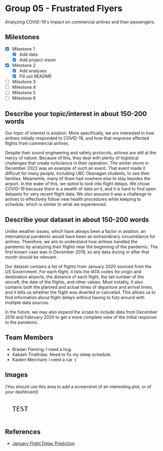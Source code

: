 # Group 05 - Frustrated Flyers

Analyzing COVID-19's impact on commercial airlines and their passengers.

## Milestones

- [x] Milestone 1
	- [x] Add data
	- [x] Add project vision
- [x] Milestone 2
	- [x] Add analyses
	- [x] Fill out README
- [ ] Milestone 3
- [ ] Milestone 4
- [ ] Milestone 5
- [ ] Milestone 6

## Describe your topic/interest in about 150-200 words

Our topic of interest is aviation. More specifically, we are interested in how airlines initially responded to COVID-19, and how that response affected flights from commercial airlines.

Despite their sound engineering and safety protocols, airlines are still at the mercy of nature. Because of this, they deal with plenty of logistical challenges that create turbulence in their operation. The winter storm in December 2022 was an example of such an event. That event made it difficult for many people, including UBC Okanagan students, to see their families. Meanwhile, many of them had nowhere else to stay besides the airport. In the wake of this, we opted to look into flight delays. We chose COVID-19 because there is a wealth of data on it, and it is hard to find open datasets for very recent flight data. We also assume it was a challenge to airlines to effectively follow new health procedures while keeping to schedule, which is similar to what we experienced. 

## Describe your dataset in about 150-200 words

Unlike weather issues, which have always been a factor in aviation, an international pandemic would have been an extraordinary circumstance for airlines. Therefore, we aim to understand how airlines handled the pandemic by analyzing their flights near the beginning of the pandemic. The first known case was in December 2019, so any data during or after that month should be relevant.

Our dataset contains a list of flights from January 2020 sourced from the US Government. For each flight, it lists the IATA codes for origin and destination airports, the distance of each flight, the tail number of the aircraft, the date of the flights, and other values. Most notably, it also contains both the planned and actual times of departure and arrival times, and it tells us whether the flight was diverted or canceled. This allows us to find information about flight delays without having to futz around with multiple data sources.

In the future, we may also expand the scope to include data from December 2019 and February 2020 to get a more complete view of the initial response to the pandemic.

## Team Members

- Bradan Fleming: I need a hug.
- Aakash Tirathdas: Need to fix my sleep schedule.
- Kaiden Merchant: I need a car :(

## Images

{You should use this area to add a screenshot of an interesting plot, or of your dashboard}

<img src ="images/test.png" width="100px">

## References

- [January Flight Delay Prediction](https://www.kaggle.com/datasets/divyansh22/flight-delay-prediction)
